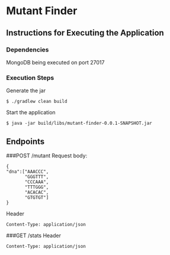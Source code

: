 # Mutant Finder

## Instructions for Executing the Application
### Dependencies
MongoDB being executed on port 27017

### Execution Steps
Generate the jar
```
$ ./gradlew clean build
```

Start the application
```
$ java -jar build/libs/mutant-finder-0.0.1-SNAPSHOT.jar
```

## Endpoints

###POST /mutant
Request body:
```
{
"dna":["AAACCC",
       "GGGTTT",
       "CCCAAA",
       "TTTGGG",
       "ACACAC",
       "GTGTGT"]
}
```
Header
```
Content-Type: application/json 
```

###GET /stats
Header
```
Content-Type: application/json 
```
